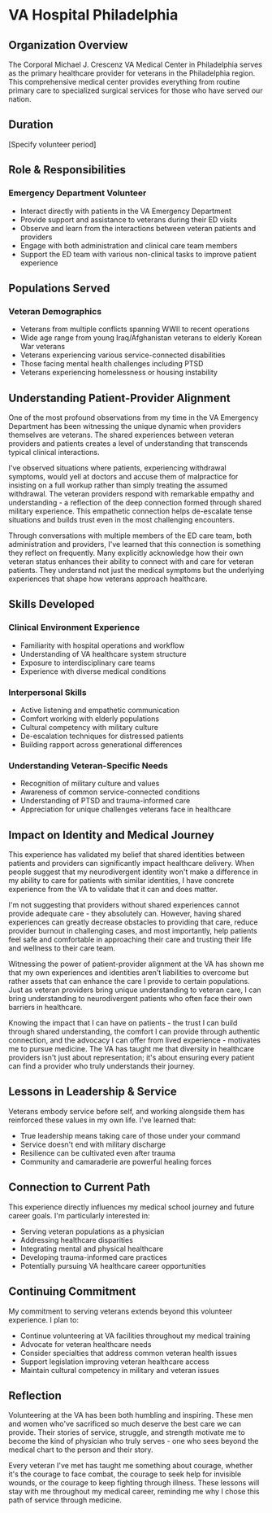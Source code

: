 # VA Hospital Philadelphia

## Organization Overview

The Corporal Michael J. Crescenz VA Medical Center in Philadelphia serves as the primary healthcare provider for veterans in the Philadelphia region. This comprehensive medical center provides everything from routine primary care to specialized surgical services for those who have served our nation.

## Duration

[Specify volunteer period]

## Role & Responsibilities

### Emergency Department Volunteer
- Interact directly with patients in the VA Emergency Department
- Provide support and assistance to veterans during their ED visits
- Observe and learn from the interactions between veteran patients and providers
- Engage with both administration and clinical care team members
- Support the ED team with various non-clinical tasks to improve patient experience

## Populations Served

### Veteran Demographics
- Veterans from multiple conflicts spanning WWII to recent operations
- Wide age range from young Iraq/Afghanistan veterans to elderly Korean War veterans
- Veterans experiencing various service-connected disabilities
- Those facing mental health challenges including PTSD
- Veterans experiencing homelessness or housing instability

## Understanding Patient-Provider Alignment

One of the most profound observations from my time in the VA Emergency Department has been witnessing the unique dynamic when providers themselves are veterans. The shared experiences between veteran providers and patients creates a level of understanding that transcends typical clinical interactions. 

I've observed situations where patients, experiencing withdrawal symptoms, would yell at doctors and accuse them of malpractice for insisting on a full workup rather than simply treating the assumed withdrawal. The veteran providers respond with remarkable empathy and understanding - a reflection of the deep connection formed through shared military experience. This empathetic connection helps de-escalate tense situations and builds trust even in the most challenging encounters.

Through conversations with multiple members of the ED care team, both administration and providers, I've learned that this connection is something they reflect on frequently. Many explicitly acknowledge how their own veteran status enhances their ability to connect with and care for veteran patients. They understand not just the medical symptoms but the underlying experiences that shape how veterans approach healthcare.

## Skills Developed

### Clinical Environment Experience
- Familiarity with hospital operations and workflow
- Understanding of VA healthcare system structure
- Exposure to interdisciplinary care teams
- Experience with diverse medical conditions

### Interpersonal Skills
- Active listening and empathetic communication
- Comfort working with elderly populations
- Cultural competency with military culture
- De-escalation techniques for distressed patients
- Building rapport across generational differences

### Understanding Veteran-Specific Needs
- Recognition of military culture and values
- Awareness of common service-connected conditions
- Understanding of PTSD and trauma-informed care
- Appreciation for unique challenges veterans face in healthcare

## Impact on Identity and Medical Journey

This experience has validated my belief that shared identities between patients and providers can significantly impact healthcare delivery. When people suggest that my neurodivergent identity won't make a difference in my ability to care for patients with similar identities, I have concrete experience from the VA to validate that it can and does matter.

I'm not suggesting that providers without shared experiences cannot provide adequate care - they absolutely can. However, having shared experiences can greatly decrease obstacles to providing that care, reduce provider burnout in challenging cases, and most importantly, help patients feel safe and comfortable in approaching their care and trusting their life and wellness to their care team.

Witnessing the power of patient-provider alignment at the VA has shown me that my own experiences and identities aren't liabilities to overcome but rather assets that can enhance the care I provide to certain populations. Just as veteran providers bring unique understanding to veteran care, I can bring understanding to neurodivergent patients who often face their own barriers in healthcare.

Knowing the impact that I can have on patients - the trust I can build through shared understanding, the comfort I can provide through authentic connection, and the advocacy I can offer from lived experience - motivates me to pursue medicine. The VA has taught me that diversity in healthcare providers isn't just about representation; it's about ensuring every patient can find a provider who truly understands their journey.

## Lessons in Leadership & Service

Veterans embody service before self, and working alongside them has reinforced these values in my own life. I've learned that:
- True leadership means taking care of those under your command
- Service doesn't end with military discharge
- Resilience can be cultivated even after trauma
- Community and camaraderie are powerful healing forces

## Connection to Current Path

This experience directly influences my medical school journey and future career goals. I'm particularly interested in:
- Serving veteran populations as a physician
- Addressing healthcare disparities
- Integrating mental and physical healthcare
- Developing trauma-informed care practices
- Potentially pursuing VA healthcare career opportunities

## Continuing Commitment

My commitment to serving veterans extends beyond this volunteer experience. I plan to:
- Continue volunteering at VA facilities throughout my medical training
- Advocate for veteran healthcare needs
- Consider specialties that address common veteran health issues
- Support legislation improving veteran healthcare access
- Maintain cultural competency in military and veteran issues

## Reflection

Volunteering at the VA has been both humbling and inspiring. These men and women who've sacrificed so much deserve the best care we can provide. Their stories of service, struggle, and strength motivate me to become the kind of physician who truly serves - one who sees beyond the medical chart to the person and their story.

Every veteran I've met has taught me something about courage, whether it's the courage to face combat, the courage to seek help for invisible wounds, or the courage to keep fighting through illness. These lessons will stay with me throughout my medical career, reminding me why I chose this path of service through medicine.